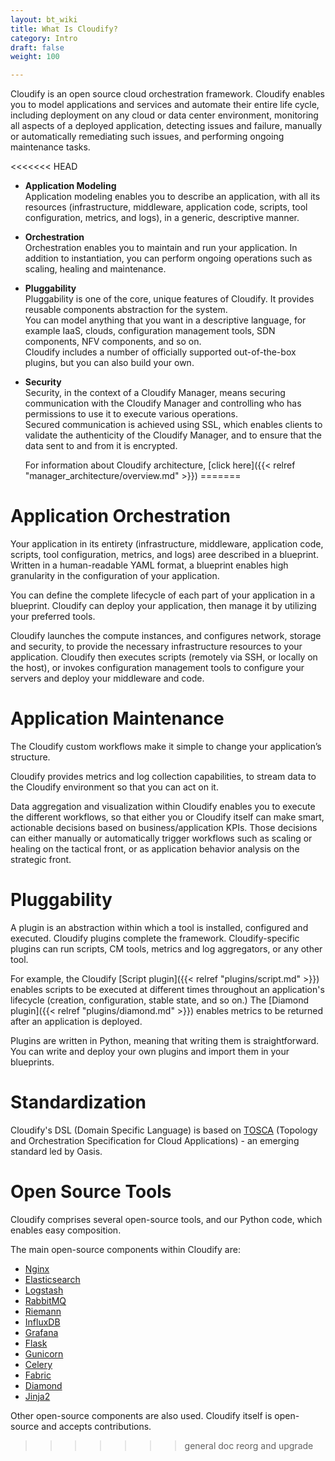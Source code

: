 ```yaml
---
layout: bt_wiki
title: What Is Cloudify?
category: Intro
draft: false
weight: 100

---
```


Cloudify is an open source cloud orchestration framework. Cloudify enables you to model applications and services and automate their entire life cycle, including deployment on any cloud or data center environment, monitoring all aspects of a deployed application, detecting issues and failure, manually or automatically remediating such issues, and performing ongoing maintenance tasks.


<<<<<<< HEAD
* **Application Modeling**  
  Application modeling enables you to describe an application, with all its resources (infrastructure, middleware, application code, scripts, tool configuration, metrics, and logs), in a generic, descriptive manner.<br>
* **Orchestration**  
  Orchestration enables you to maintain and run your application. In addition to instantiation, you can perform ongoing operations such as scaling, healing and maintenance.<br>
* **Pluggability**  
  Pluggability is one of the core, unique features of Cloudify. It provides reusable components abstraction for the system.  <br>
  You can model anything that you want in a descriptive language, for example IaaS, clouds, configuration management tools, SDN components, NFV components, and so on.  <br>
  Cloudify includes a number of officially supported out-of-the-box plugins, but you can also build your own.<br>
* **Security**  
  Security, in the context of a Cloudify Manager, means securing communication with the Cloudify Manager and controlling who has permissions to use it to execute various operations. <br>
  Secured communication is achieved using SSL, which enables clients to validate the authenticity of the Cloudify Manager, and to ensure that the data sent to and from it is encrypted.

  For information about Cloudify architecture, [click here]({{< relref "manager_architecture/overview.md" >}})
=======
# Application Orchestration

Your application in its entirety (infrastructure, middleware, application code, scripts, tool configuration, metrics, and logs) aree described in a blueprint. Written in a human-readable YAML format, a blueprint enables high granularity in the configuration of your application.

You can define the complete lifecycle of each part of your application in a blueprint. Cloudify can deploy your application, then manage it by utilizing your preferred tools.

Cloudify launches the compute instances, and configures network, storage and security, to provide the necessary infrastructure resources to your application. Cloudify then executes scripts (remotely via SSH, or locally on the host), or invokes configuration management tools to configure your servers and deploy your middleware and code.

# Application Maintenance

The Cloudify custom workflows make it simple to change your application’s structure.

Cloudify provides metrics and log collection capabilities, to stream data to the Cloudify environment so that you can act on it.

Data aggregation and visualization within Cloudify enables you to execute the different workflows, so that either you or Cloudify itself can make smart, actionable decisions based on business/application KPIs. Those decisions can either manually or automatically trigger workflows such as scaling or healing on the tactical front, or as application behavior analysis on the strategic front.


# Pluggability

A plugin is an abstraction within which a tool is installed, configured and executed. Cloudify plugins complete the framework. Cloudify-specific plugins can run scripts, CM tools, metrics and log aggregators, or any other tool.

For example, the Cloudify [Script plugin]({{< relref "plugins/script.md" >}}) enables scripts to be executed at different times throughout an application's lifecycle (creation, configuration, stable state, and so on.) The [Diamond plugin]({{< relref "plugins/diamond.md" >}}) enables metrics to be returned after an application is deployed.

Plugins are written in Python, meaning that writing them is straightforward. You can write and deploy your own plugins and import them in your blueprints.

# Standardization

Cloudify's DSL (Domain Specific Language) is based on [TOSCA](https://www.oasis-open.org/committees/tc_home.php?wg_abbrev=tosca) (Topology and Orchestration Specification for Cloud Applications) - an emerging standard led by Oasis.


# Open Source Tools

Cloudify comprises several open-source tools, and our Python code, which enables easy composition.

The main open-source components within Cloudify are:

* [Nginx](http://nginx.com/)
* [Elasticsearch](https://www.elastic.co/products/elasticsearch)
* [Logstash](https://www.elastic.co/products/logstash)
* [RabbitMQ](http://www.rabbitmq.com/)
* [Riemann](http://riemann.io/)
* [InfluxDB](http://influxdb.com/)
* [Grafana](http://grafana.org/)
* [Flask](http://flask.pocoo.org/)
* [Gunicorn](http://gunicorn.org/)
* [Celery](http://www.celeryproject.org/)
* [Fabric](http://www.fabfile.org/)
* [Diamond](http://diamond.readthedocs.io/)
* [Jinja2](http://jinja.pocoo.org/docs/dev/)

Other open-source components are also used. Cloudify itself is open-source and accepts contributions.
>>>>>>> general doc reorg and upgrade
